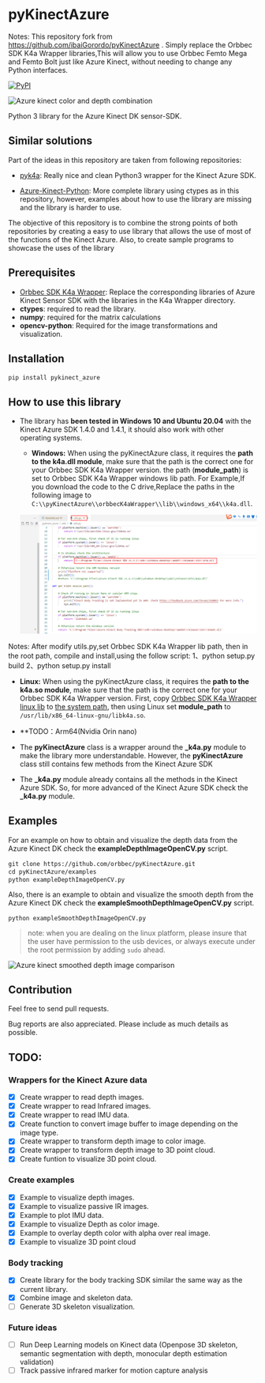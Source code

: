 # pyKinectAzure
Notes:
This repository fork from https://github.com/ibaiGorordo/pyKinectAzure . Simply replace the  Orbbec SDK K4a Wrapper libraries,This will allow you to use Orbbec Femto Mega and Femto Bolt just like Azure Kinect, without needing to change any Python interfaces.


[![PyPI](https://img.shields.io/pypi/v/pykinect-azure?color=2BAF2B)](https://pypi.org/project/pykinect-azure/)

![Azure kinect color and depth combination](https://github.com/ibaiGorordo/pyKinectAzure/blob/master/doc/images/outputImage.jpg)

Python 3 library for the Azure Kinect DK sensor-SDK.

## Similar solutions
Part of the ideas in this repository are taken from following repositories:
* [pyk4a](https://github.com/etiennedub/pyk4a): Really nice and clean Python3 wrapper for the Kinect Azure SDK.

* [Azure-Kinect-Python](https://github.com/hexops/Azure-Kinect-Python): More complete library using ctypes as in this repository, however, examples about how to use the library are missing and the library is harder to use.

The objective of this repository is to combine the strong points of both repositories by creating a easy to use library that allows the use of most of the functions of the Kinect Azure. Also, to create sample programs to showcase the uses of the library

## Prerequisites
* [Orbbec SDK K4a Wrapper](/orbbecK4aWrapper/readme.md): Replace the corresponding libraries of Azure Kinect Sensor SDK with the libraries in the K4a Wrapper directory.
* **ctypes**: required to read the library.
* **numpy**: required for the matrix calculations
* **opencv-python**: Required for the image transformations and visualization.

## Installation
```commandline
pip install pykinect_azure
```

## How to use this library

* The library has **been tested in Windows 10 and Ubuntu 20.04** with the Kinect Azure SDK 1.4.0 and 1.4.1, it should also work with other operating systems.

  - **Windows:** When using the pyKinectAzure class, it requires the **path to the k4a.dll module**, make sure that the path is the correct one for your Orbbec SDK K4a Wrapper version.  the path (**module_path**) is set to Orbbec SDK K4a Wrapper windows lib path. For Example,If you download the code to the C drive,Replace the paths in the following image to  ```C:\\pyKinectAzure\\orbbecK4aWrapper\\lib\\windows_x64\\k4a.dll```. 
  
  ![Orbbec K4a Wrapper lib path](doc/images/modify_path_to_K4a_wrapper.png)

Notes: 
   After modify utils.py,set Orbbec SDK K4a Wrapper lib path, then in the root path, compile and install,using the follow script:  1、python setup.py build 2、python setup.py install

  - **Linux:** When using the pyKinectAzure class, it requires the **path to the k4a.so module**, make sure that the path is the correct one for your Orbbec SDK K4a Wrapper version. First, copy [Orbbec SDK K4a Wrapper linux lib](/orbbecK4aWrapper/lib/linux_x64/*) to [the system path](/usr/lib/x86_64-linux-gnu), then using Linux set **module_path** to  ```/usr/lib/x86_64-linux-gnu/libk4a.so```.
  
   - **TODO：Arm64(Nvidia Orin nano)
 

* The **pyKinectAzure** class is a wrapper around the **_k4a.py** module to make the library more understandable. However, the **pyKinectAzure** class still contains few methods from the Kinect Azure SDK

* The **_k4a.py** module already contains all the methods in the Kinect Azure SDK. So, for more advanced of the Kinect Azure SDK check the **_k4a.py** module.

## Examples

For an example on how to obtain and visualize the depth data from the Azure Kinect DK check the **exampleDepthImageOpenCV.py** script.
```
git clone https://github.com/orbbec/pyKinectAzure.git
cd pyKinectAzure/examples
python exampleDepthImageOpenCV.py
```

Also, there is an example to obtain and visualize the smooth depth from the Azure Kinect DK check the **exampleSmoothDepthImageOpenCV.py** script.
```
python exampleSmoothDepthImageOpenCV.py
```
> note: when you are dealing on the linux platform, please insure that the user have permission to the usb devices, or always execute under the root permission by adding `sudo` ahead.

![Azure kinect smoothed depth image comparison](https://github.com/ibaiGorordo/pyKinectAzure/blob/master/doc/images/Azure%20kinect%20smoothed%20depth%20image.png)


## Contribution

Feel free to send pull requests.

Bug reports are also appreciated. Please include as much details as possible.

## TODO:

### Wrappers for the Kinect Azure data
- [x] Create wrapper to read depth images.
- [x] Create wrapper to read Infrared images.
- [x] Create wrapper to read IMU data.
- [x] Create function to convert image buffer to image depending on the image type.
- [x] Create wrapper to transform depth image to color image.
- [x] Create wrapper to transform depth image to 3D point cloud.
- [x] Create funtion to visualize 3D point cloud.

### Create examples
- [x] Example to visualize depth images.
- [x] Example to visualize passive IR images.
- [x] Example to plot IMU data.
- [x] Example to visualize Depth as color image.
- [x] Example to overlay depth color with alpha over real image.
- [x] Example to visualize 3D point cloud

### Body tracking
- [x] Create library for the body tracking SDK similar the same way as the current library.
- [x] Combine image and skeleton data.
- [ ] Generate 3D skeleton visualization.

### Future ideas
- [ ] Run Deep Learning models on Kinect data (Openpose 3D skeleton, semantic segmentation with depth, monocular depth estimation validation)
- [ ] Track passive infrared marker for motion capture analysis
